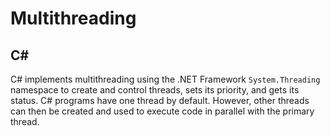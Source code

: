 # Multithreading
## C# 
C# implements multithreading using the .NET Framework ```System.Threading``` namespace to create and control threads, sets its priority, and gets its status. C# programs have one thread by default. However, other threads can then be created and used to execute code in parallel with the primary thread.
